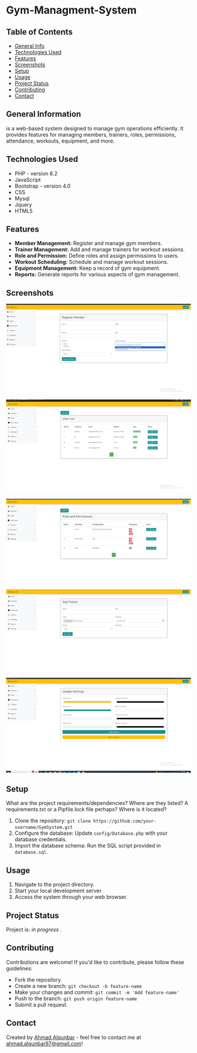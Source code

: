# Gym-Managment-System


## Table of Contents
* [General Info](#general-information)
* [Technologies Used](#technologies-used)
* [Features](#features)
* [Screenshots](#screenshots)
* [Setup](#setup)
* [Usage](#usage)
* [Project Status](#project-status)
* [Contributing](#Contributing)
* [Contact](#contact)
<!-- * [License](#license) -->


## General Information
 is a web-based system designed to manage gym operations efficiently. It provides features for managing members, trainers, roles, permissions, attendance, workouts, equipment, and more. 
<!-- You don't have to answer all the questions - just the ones relevant to your project. -->


## Technologies Used
- PHP - version 8.2
- JavaScript 
- Bootstrap - version 4.0
- CSS
- Mysql
- Jquery
- HTML5

## Features
- **Member Management:** Register and manage gym members.
- **Trainer Management:** Add and manage trainers for workout sessions.
- **Role and Permission:** Define roles and assign permissions to users.
- **Workout Scheduling:** Schedule and manage workout sessions.
- **Equipment Management:** Keep a record of gym equipment.
- **Reports:** Generate reports for various aspects of gym management.

## Screenshots
![Example screenshot](./uploads/trainer/add_member.png)

![Example screenshot](./uploads/trainer/user_list.png)

![Example screenshot](./uploads/trainer/add_role.png)

![Example screenshot](./uploads/trainer/add_trainer.png)

![Example screenshot](./uploads/trainer/setting.png)





<!-- If you have screenshots you'd like to share, include them here. -->


## Setup
What are the project requirements/dependencies? Where are they listed? A requirements.txt or a Pipfile.lock file perhaps? Where is it located?
1. Clone the repository: `git clone https://github.com/your-username/GymSystem.git`
3. Configure the database: Update `config/Database.php` with your database credentials.
4. Import the database schema: Run the SQL script provided in `database.sql`.


## Usage
1. Navigate to the project directory.
2. Start your local development server.
3. Access the system through your web browser.


## Project Status
Project is: _in progress_ .


## Contributing
Contributions are welcome! If you'd like to contribute, please follow these guidelines:
- Fork the repository.
- Create a new branch: `git checkout -b feature-name`
- Make your changes and commit: `git commit -m 'Add feature-name'`
- Push to the branch: `git push origin feature-name`
- Submit a pull request.


## Contact
Created by [Ahmad Alqunbar](https://www.linkedin.com/in/ahmad-alqunbar/) - feel free to contact me at [ahmad.alqunbar97@gmail.com](mailto:ahmad.alqunbar97@gmail.com)!


<!-- Optional -->
<!-- ## License -->
<!-- This project is open source and available under the [... License](). -->
<!-- You don't have to include all sections - just the one's relevant to your project -->
